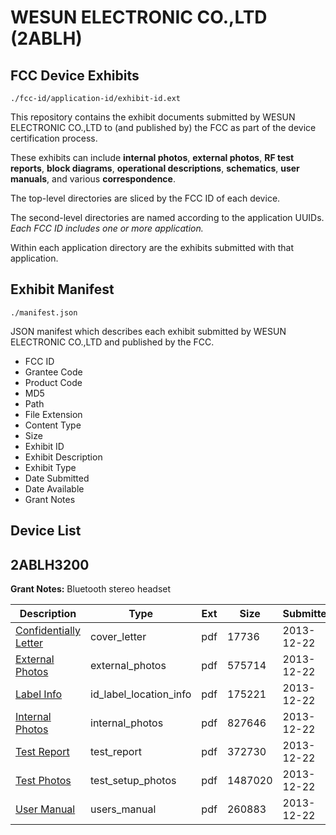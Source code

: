 # WESUN ELECTRONIC CO.,LTD (2ABLH)
## FCC Device Exhibits

```
./fcc-id/application-id/exhibit-id.ext
```

This repository contains the exhibit documents submitted by WESUN ELECTRONIC CO.,LTD to (and published by) the FCC as part of the device certification process.

These exhibits can include **internal photos**, **external photos**, **RF test reports**, **block diagrams**, **operational descriptions**, **schematics**, **user manuals**, and various **correspondence**.

The top-level directories are sliced by the FCC ID of each device.

The second-level directories are named according to the application UUIDs. *Each FCC ID includes one or more application.*

Within each application directory are the exhibits submitted with that application. 

## Exhibit Manifest

```
./manifest.json
```

JSON manifest which describes each exhibit submitted by WESUN ELECTRONIC CO.,LTD and published by the FCC.

- FCC ID
- Grantee Code
- Product Code
- MD5
- Path
- File Extension
- Content Type
- Size
- Exhibit ID
- Exhibit Description
- Exhibit Type
- Date Submitted
- Date Available
- Grant Notes

## Device List
## 2ABLH3200
**Grant Notes:** Bluetooth stereo headset

| Description | Type | Ext | Size | Submitted | Available |
| ----------- | ---- | --- | ---- | --------- | --------- |
| [Confidentially Letter](2ABLH3200/4a3cd19e92bda36de2e5cfdb7b90c91f/2149584.pdf) | cover_letter | pdf | 17736 | 2013-12-22 | 2013-12-22 |
| [External Photos](2ABLH3200/4a3cd19e92bda36de2e5cfdb7b90c91f/2149585.pdf) | external_photos | pdf | 575714 | 2013-12-22 | 2013-12-22 |
| [Label Info](2ABLH3200/4a3cd19e92bda36de2e5cfdb7b90c91f/2149587.pdf) | id_label_location_info | pdf | 175221 | 2013-12-22 | 2013-12-22 |
| [Internal Photos](2ABLH3200/4a3cd19e92bda36de2e5cfdb7b90c91f/2149586.pdf) | internal_photos | pdf | 827646 | 2013-12-22 | 2013-12-22 |
| [Test Report](2ABLH3200/4a3cd19e92bda36de2e5cfdb7b90c91f/2149590.pdf) | test_report | pdf | 372730 | 2013-12-22 | 2013-12-22 |
| [Test Photos](2ABLH3200/4a3cd19e92bda36de2e5cfdb7b90c91f/2149589.pdf) | test_setup_photos | pdf | 1487020 | 2013-12-22 | 2013-12-22 |
| [User Manual](2ABLH3200/4a3cd19e92bda36de2e5cfdb7b90c91f/2149588.pdf) | users_manual | pdf | 260883 | 2013-12-22 | 2013-12-22 |
